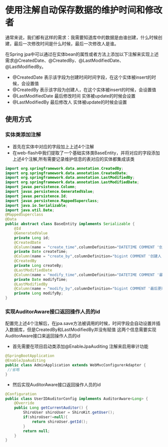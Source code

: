 # 使用注解自动保存数据的维护时间和修改者


通常来说，我们都有这样的需求：我需要知道库中的数据是由谁创建，什么时候创建，最后一次修改时间是什么时候，最后一次修改人是谁。

在Spring jpa中可以通过在实体bean的属性或者方法上添加以下注解来实现上述需求@CreatedDate、@CreatedBy、@LastModifiedDate、@LastModifiedBy。

- @CreatedDate 表示该字段为创建时间时间字段，在这个实体被insert的时候，会设置值
- @CreatedBy 表示该字段为创建人，在这个实体被insert的时候，会设置值
- @LastModifiedDate 最后修改时间 实体被update的时候会设置
- @LastModifiedBy  最后修改人 实体被update的时候会设置

## 使用方式

### 实体类添加注解

- 首先在实体中对应的字段加上上述4个注解
- 在web-flash中我们提取了一个基础实体类BaseEntity，并将对应的字段添加上述4个注解,所有需要记录维护信息的表对应的实体都集成该类
```java
import org.springframework.data.annotation.CreatedBy;
import org.springframework.data.annotation.CreatedDate;
import org.springframework.data.annotation.LastModifiedBy;
import org.springframework.data.annotation.LastModifiedDate;
import javax.persistence.Column;
import javax.persistence.GeneratedValue;
import javax.persistence.Id;
import javax.persistence.MappedSuperclass;
import java.io.Serializable;
import java.util.Date;
@MappedSuperclass
@Data
public abstract class BaseEntity implements Serializable {
    @Id
    @GeneratedValue
    private Long id;
    @CreatedDate
    @Column(name = "create_time",columnDefinition="DATETIME COMMENT '创建时间/注册时间'")
    private Date createTime;
    @Column(name = "create_by",columnDefinition="bigint COMMENT '创建人'")
    @CreatedBy
    private Long createBy;
    @LastModifiedDate
    @Column(name = "modify_time",columnDefinition="DATETIME COMMENT '最后更新时间'")
    private Date modifyTime;
    @LastModifiedBy
    @Column(name = "modify_by",columnDefinition="bigint COMMENT '最后更新人'")
    private Long modifyBy;
}
```

### 实现AuditorAware接口返回操作人员的id
配置完上述4个注解后，在jpa.save方法被调用的时候，时间字段会自动设置并插入数据库，但是CreatedBy和LastModifiedBy并没有赋值
这两个信息需要实现AuditorAware接口来返回操作人员的id
- 首先需要在项目启动类添加@EnableJpaAuditing 注解来启用审计功能
```java
@SpringBootApplication
@EnableJpaAuditing
public class AdminApplication extends WebMvcConfigurerAdapter {
 //省略
}
```
- 然后实现AuditorAware接口返回操作人员的id
```java
@Configuration
public class UserIDAuditorConfig implements AuditorAware<Long> {
    @Override
    public Long getCurrentAuditor() {
        ShiroUser shiroUser = ShiroKit.getUser();
        if(shiroUser!=null){
            return shiroUser.getId();
        }
        return null;
    }
}
```
